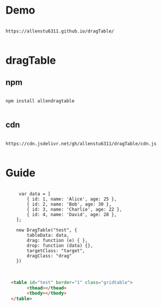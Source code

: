 # Demo
<pre>
<code>
https://allenstu6311.github.io/dragTable/
</code>
</pre>


# dragTable
## npm
<pre>
<code>
npm install allendragtable 
</code>
</pre>
## cdn
<pre>
<code>
https://cdn.jsdelivr.net/gh/allenstu6311/dragTable/cdn.js
</code>
</pre>

# Guide
<pre>
<code>
     var data = [
        { id: 1, name: 'Alice', age: 25 },
        { id: 2, name: 'Bob', age: 30 },
        { id: 3, name: 'Charlie', age: 22 },
        { id: 4, name: 'David', age: 28 },
    ];
    
    new DragTable("test", {
        tableData: data,
        drag: function (e) { },
        drop: function (data) {},
        targetClass: "target",
        dragClass: "drag"
    })
</code>
</pre>

```html

  <table id="test" border="1" class="gridtable">
        <thead></thead>
        <tbody></tbody>
  </table>

